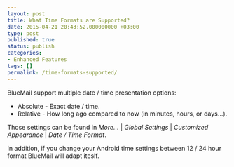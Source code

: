 ```yaml
---
layout: post
title: What Time Formats are Supported?
date: 2015-04-21 20:43:52.000000000 +03:00
type: post
published: true
status: publish
categories:
- Enhanced Features
tags: []
permalink: /time-formats-supported/
---
```


BlueMail support multiple date / time presentation options:

* Absolute - Exact date / time.
* Relative - How long ago compared to now (in minutes, hours, or days...).

Those settings can be found in *More...* \| *Global Settings* \| *Customized Appearance* \| *Date / Time Format*.

In addition, if you change your Android time settings between 12 / 24 hour format BlueMail will adapt iteslf.